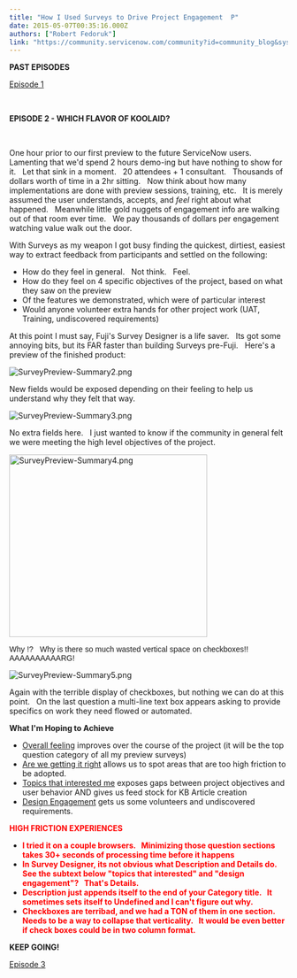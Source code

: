 ```yaml
---
title: "How I Used Surveys to Drive Project Engagement  P"
date: 2015-05-07T00:35:16.000Z
authors: ["Robert Fedoruk"]
link: "https://community.servicenow.com/community?id=community_blog&sys_id=689ceae1dbd0dbc01dcaf3231f961976"
---
```

<p><strong>PAST EPISODES</strong></p><p><a title="" _jive_internal="true" href="/community/service-management/general/blog/2015/05/06/how-i-used-surveys-to-drive-project-engagement--p1">Episode 1</a><strong><br/></strong></p><p><strong><br/></strong></p><p><strong>EPISODE 2 - WHICH FLAVOR OF KOOLAID?</strong></p><p><strong><br/></strong></p><p>One hour prior to our first preview to the future ServiceNow users.   Lamenting that we'd spend 2 hours demo-ing but have nothing to show for it.   Let that sink in a moment.   20 attendees + 1 consultant.   Thousands of dollars worth of time in a 2hr sitting.   Now think about how many implementations are done with preview sessions, training, etc.   It is merely assumed the user understands, accepts, and <em>feel</em> right about what happened.   Meanwhile little gold nuggets of engagement info are walking out of that room ever time.   We pay thousands of dollars per engagement watching value walk out the door.</p><p></p><p>With Surveys as my weapon I got busy finding the quickest, dirtiest, easiest way to extract feedback from participants and settled on the following:</p><ul><li>How do they feel in general.   Not think.   Feel.</li><li>How do they feel on 4 specific objectives of the project, based on what they saw on the preview</li><li>Of the features we demonstrated, which were of particular interest</li><li>Would anyone volunteer extra hands for other project work (UAT, Training, undiscovered requirements)</li></ul><p></p><p>At this point I must say, Fuji's Survey Designer is a life saver.   Its got some annoying bits, but its FAR faster than building Surveys pre-Fuji.   Here's a preview of the finished product:</p><p><img   alt="SurveyPreview-Summary2.png" class="jive-image image-2" src="5e952c06dbd0dfc03eb27a9e0f961901.iix" style="height: auto;"/></p><p>New fields would be exposed depending on their feeling to help us understand why they felt that way.</p><p></p><p><img   alt="SurveyPreview-Summary3.png" class="jive-image image-3" src="8894048adbd85fc03eb27a9e0f9619a9.iix" style="height: auto;"/></p><p>No extra fields here.   I just wanted to know if the community in general felt we were meeting the high level objectives of the project.</p><p></p><p><img   alt="SurveyPreview-Summary4.png" class="jive-image image-4" height="330" src="f6256ffddb141fc068c1fb651f9619ab.iix" style="height: 330px; width: 358.373831775701px;" width="358"/></p><p><span style="font-family: 'comic sans ms', sans-serif;">Why !?   Why is there so much wasted vertical space on checkboxes!!   AAAAAAAAAARG!</span></p><p></p><p><img   alt="SurveyPreview-Summary5.png" class="jive-image image-5" src="652b01cedb1c97041dcaf3231f961937.iix" style="height: auto;"/></p><p>Again with the terrible display of checkboxes, but nothing we can do at this point.   On the last question a multi-line text box appears asking to provide specifics on work they need flowed or automated.</p><p></p><p><strong>What I'm Hoping to Achieve</strong></p><ul><li><span style="text-decoration: underline;">Overall feeling</span> improves over the course of the project (it will be the top question category of all my preview surveys)</li><li><span style="text-decoration: underline;">Are we getting it right</span> allows us to spot areas that are too high friction to be adopted.</li><li><span style="text-decoration: underline;">Topics that interested me</span> exposes gaps between project objectives and user behavior AND gives us feed stock for KB Article creation</li><li><span style="text-decoration: underline;">Design Engagement</span> gets us some volunteers and undiscovered requirements.</li></ul><p></p><p><span style="color: #ff0000;"><strong>HIGH FRICTION EXPERIENCES</strong></span></p><ul><li><span style="color: #ff0000;"><strong>I tried it on a couple browsers.   Minimizing those question sections takes 30+ seconds of processing time before it happens</strong></span></li><li><span style="color: #ff0000;"><strong>In Survey Designer, its not obvious what Description and Details do.   See the subtext below "topics that interested" and "design engagement"?   That's Details.</strong></span></li><li><span style="color: #ff0000;"><strong>Description just appends itself to the end of your Category title.   It sometimes sets itself to Undefined and I can't figure out why.</strong></span></li><li><span style="color: #ff0000;"><strong>Checkboxes are terribad, and we had a TON of them in one section.   Needs to be a way to collapse that verticality.   It would be even better if check boxes could be in two column format.</strong></span></li></ul><p></p><p><strong>KEEP GOING!</strong></p><p><a title="" _jive_internal="true" href="/community/service-management/general/blog/2015/05/07/how-i-used-surveys-to-drive-project-engagement--p3">Episode 3</a></p>